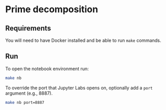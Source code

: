 Prime decomposition
===================

Requirements
------------

You will need to have Docker installed and be able to run `make` commands.

Run
---

To open the notebook environment run:

```sh
make nb
```

To override the port that Jupyter Labs opens on, optionally add a `port` argument (e.g., 8887).

```sh
make nb port=8887
```

